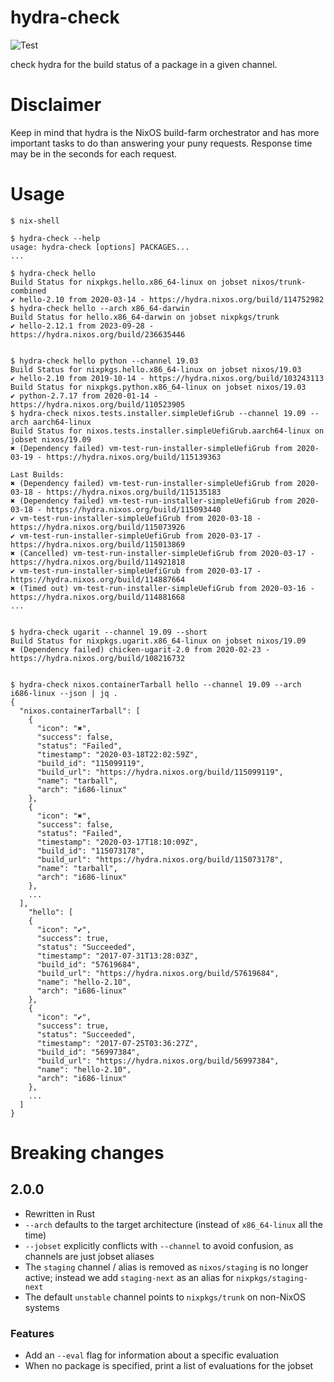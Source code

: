 # hydra-check

![Test](https://github.com/nix-community/hydra-check/workflows/Test/badge.svg)

check hydra for the build status of a package in a given channel.

# Disclaimer
Keep in mind that hydra is the NixOS build-farm orchestrator and has more important tasks to do than answering your puny requests. Response time may be in the seconds for each request.

# Usage

```console
$ nix-shell

$ hydra-check --help
usage: hydra-check [options] PACKAGES...
...

$ hydra-check hello
Build Status for nixpkgs.hello.x86_64-linux on jobset nixos/trunk-combined
✔ hello-2.10 from 2020-03-14 - https://hydra.nixos.org/build/114752982
$ hydra-check hello --arch x86_64-darwin
Build Status for hello.x86_64-darwin on jobset nixpkgs/trunk
✔ hello-2.12.1 from 2023-09-28 - https://hydra.nixos.org/build/236635446


$ hydra-check hello python --channel 19.03
Build Status for nixpkgs.hello.x86_64-linux on jobset nixos/19.03
✔ hello-2.10 from 2019-10-14 - https://hydra.nixos.org/build/103243113
Build Status for nixpkgs.python.x86_64-linux on jobset nixos/19.03
✔ python-2.7.17 from 2020-01-14 - https://hydra.nixos.org/build/110523905
$ hydra-check nixos.tests.installer.simpleUefiGrub --channel 19.09 --arch aarch64-linux
Build Status for nixos.tests.installer.simpleUefiGrub.aarch64-linux on jobset nixos/19.09
✖ (Dependency failed) vm-test-run-installer-simpleUefiGrub from 2020-03-19 - https://hydra.nixos.org/build/115139363

Last Builds:
✖ (Dependency failed) vm-test-run-installer-simpleUefiGrub from 2020-03-18 - https://hydra.nixos.org/build/115135183
✖ (Dependency failed) vm-test-run-installer-simpleUefiGrub from 2020-03-18 - https://hydra.nixos.org/build/115093440
✔ vm-test-run-installer-simpleUefiGrub from 2020-03-18 - https://hydra.nixos.org/build/115073926
✔ vm-test-run-installer-simpleUefiGrub from 2020-03-17 - https://hydra.nixos.org/build/115013869
✖ (Cancelled) vm-test-run-installer-simpleUefiGrub from 2020-03-17 - https://hydra.nixos.org/build/114921818
✔ vm-test-run-installer-simpleUefiGrub from 2020-03-17 - https://hydra.nixos.org/build/114887664
✖ (Timed out) vm-test-run-installer-simpleUefiGrub from 2020-03-16 - https://hydra.nixos.org/build/114881668
...


$ hydra-check ugarit --channel 19.09 --short
Build Status for nixpkgs.ugarit.x86_64-linux on jobset nixos/19.09
✖ (Dependency failed) chicken-ugarit-2.0 from 2020-02-23 - https://hydra.nixos.org/build/108216732


$ hydra-check nixos.containerTarball hello --channel 19.09 --arch i686-linux --json | jq .
{
  "nixos.containerTarball": [
    {
      "icon": "✖",
      "success": false,
      "status": "Failed",
      "timestamp": "2020-03-18T22:02:59Z",
      "build_id": "115099119",
      "build_url": "https://hydra.nixos.org/build/115099119",
      "name": "tarball",
      "arch": "i686-linux"
    },
    {
      "icon": "✖",
      "success": false,
      "status": "Failed",
      "timestamp": "2020-03-17T18:10:09Z",
      "build_id": "115073178",
      "build_url": "https://hydra.nixos.org/build/115073178",
      "name": "tarball",
      "arch": "i686-linux"
    },
    ...
  ],
    "hello": [
    {
      "icon": "✔",
      "success": true,
      "status": "Succeeded",
      "timestamp": "2017-07-31T13:28:03Z",
      "build_id": "57619684",
      "build_url": "https://hydra.nixos.org/build/57619684",
      "name": "hello-2.10",
      "arch": "i686-linux"
    },
    {
      "icon": "✔",
      "success": true,
      "status": "Succeeded",
      "timestamp": "2017-07-25T03:36:27Z",
      "build_id": "56997384",
      "build_url": "https://hydra.nixos.org/build/56997384",
      "name": "hello-2.10",
      "arch": "i686-linux"
    },
    ...
  ]
}

```

# Breaking changes

## 2.0.0
- Rewritten in Rust
- `--arch` defaults to the target architecture (instead of `x86_64-linux` all the time)
- `--jobset` explicitly conflicts with `--channel` to avoid confusion, as channels are just jobset aliases
- The `staging` channel / alias is removed as `nixos/staging` is no longer active; instead we add `staging-next` as an alias for `nixpkgs/staging-next`
- The default `unstable` channel points to `nixpkgs/trunk` on non-NixOS systems

### Features
- Add an `--eval` flag for information about a specific evaluation
- When no package is specified, print a list of evaluations for the jobset
